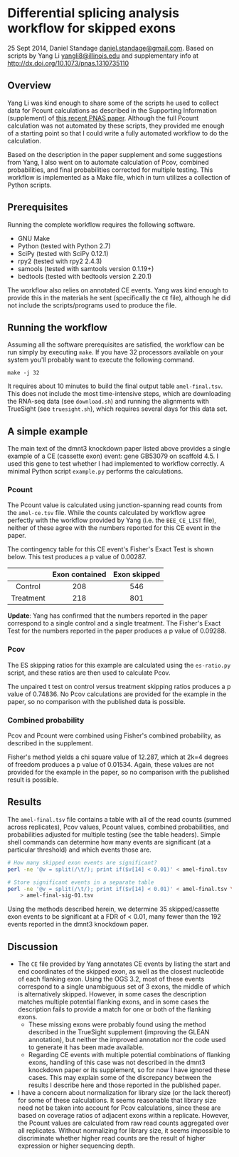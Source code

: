 # Differential splicing analysis workflow for skipped exons

25 Sept 2014, Daniel Standage <daniel.standage@gmail.com>.
Based on scripts by Yang Li <yangli8@illinois.edu>
and supplementary info at http://dx.doi.org/10.1073/pnas.1310735110

## Overview

Yang Li was kind enough to share some of the scripts he used to collect data for
Pcount calculations as described in the Supporting Information (supplement) of
[this recent PNAS paper](http://dx.doi.org/10.1073/pnas.1310735110). Although
the full Pcount calculation was not automated by these scripts, they provided
me enough of a starting point so that I could write a fully automated workflow
to do the calculation.

Based on the description in the paper supplement and some suggestions from Yang,
I also went on to automate calculation of Pcov, combined probabilities, and
final probabilities corrected for multiple testing. This workflow is implemented
as a Make file, which in turn utilizes a collection of Python scripts.

## Prerequisites

Running the complete workflow requires the following software.

- GNU Make
- Python (tested with Python 2.7)
- SciPy (tested with SciPy 0.12.1)
- rpy2 (tested with rpy2 2.4.3)
- samools (tested with samtools version 0.1.19+)
- bedtools (tested with bedtools version 2.20.1)

The workflow also relies on annotated CE events. Yang was kind enough to provide
this in the materials he sent (specifically the ``CE`` file), although he did
not include the scripts/programs used to produce the file.

## Running the workflow

Assuming all the software prerequisites are satisfied, the workflow can be run
simply by executing ``make``. If you have 32 processors available on your system
you'll probably want to execute the following command.

    make -j 32

It requires about 10 minutes to build the final output table ``amel-final.tsv``.
This does not include the most time-intensive steps, which are downloading the
RNA-seq data (see ``download.sh``) and running the alignments with TrueSight
(see ``truesight.sh``), which requires several days for this data set.

## A simple example
The main text of the dmnt3 knockdown paper listed above provides a single
example of a CE (cassette exon) event: gene GB53079 on scaffold 4.5. I used this
gene to test whether I had implemented to workflow correctly. A minimal Python
script ``example.py`` performs the calculations.

### Pcount
  The Pcount value is calculated using junction-spanning read counts from the
  ``amel-ce.tsv`` file. While the counts calculated by workflow agree perfectly
  with the workflow provided by Yang (i.e. the ``BEE_CE_LIST`` file), neither of
  these agree with the numbers reported for this CE event in the paper.

  The contingency table for this CE event's Fisher's Exact Test is shown below.
  This test produces a p value of 0.00287.

|             |  Exon contained  |  Exon skipped  |
|:-----------:|:----------------:|:--------------:|
|   Control   |       208        |      546       |
|  Treatment  |       218        |      801       |

  **Update**: Yang has confirmed that the numbers reported in the paper
  correspond to a single control and a single treatment. The Fisher's Exact Test
  for the numbers reported in the paper produces a p value of 0.09288.

### Pcov
  The ES skipping ratios for this example are calculated using the
  ``es-ratio.py`` script, and these ratios are then used to calculate Pcov.

  The unpaired t test on control versus treatment skipping ratios produces a p
  value of 0.74836. No Pcov calculations are provided for the example in the
  paper, so no comparison with the published data is possible.

### Combined probability
  Pcov and Pcount were combined using Fisher's combined probability, as
  described in the supplement.

  Fisher's method yields a chi square value of 12.287, which at 2k=4 degrees of
  freedom produces a p value of 0.01534. Again, these values are not provided
  for the example in the paper, so no comparison with the published result is
  possible.

## Results

The ``amel-final.tsv`` file contains a table with all of the read counts (summed
across replicates), Pcov values, Pcount values, combined probabilities, and
probabilities adjusted for multiple testing (see the table headers). Simple
shell commands can determine how many events are significant (at a particular
threshold) and which events those are.

```bash
# How many skipped exon events are significant?
perl -ne '@v = split(/\t/); print if($v[14] < 0.01)' < amel-final.tsv | wc -l

# Store significant events in a separate table
perl -ne '@v = split(/\t/); print if($v[14] < 0.01)' < amel-final.tsv \
    > amel-final-sig-01.tsv
```

Using the methods described herein, we determine 35 skipped/cassette exon events
to be significant at a FDR of < 0.01, many fewer than the 192 events reported in
the dmnt3 knockdown paper.

## Discussion

- The ``CE`` file provided by Yang annotates CE events by listing the start and
  end coordinates of the skipped exon, as well as the closest nucleotide of each
  flanking exon. Using the OGS 3.2, most of these events correspond to a single
  unambiguous set of 3 exons, the middle of which is alternatively skipped.
  However, in some cases the description matches multiple potential flanking
  exons, and in some cases the description fails to provide a match for one or
  both of the flanking exons.
    - These missing exons were probably found using the method described in the
      TrueSight supplement (improving the GLEAN annotation), but neither the
      improved annotation nor the code used to generate it has been made
      available.
    - Regarding CE events with multiple potential combinations of flanking
      exons, handling of this case was not described in the dmnt3 knockdown
      paper or its supplement, so for now I have ignored these cases. This may
      explain some of the discrepancy between the results I describe here and
      those reported in the published paper.
- I have a concern about normalization for library size (or the lack thereof)
  for some of these calculations. It seems reasonable that library size need not
  be taken into account for Pcov calculations, since these are based on coverage
  ratios of adjacent exons within a replicate. However, the Pcount values are
  calculated from raw read counts aggregated over all replicates. Without
  normalizing for library size, it seems impossible to discriminate whether
  higher read counts are the result of higher expression or higher sequencing
  depth.

